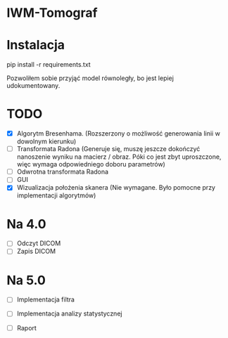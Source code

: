 # IWM-Tomograf
# Instalacja
pip install -r requirements.txt

Pozwoliłem sobie przyjąć model równoległy, bo jest lepiej udokumentowany.
# TODO
 - [x] Algorytm Bresenhama. (Rozszerzony o możliwość generowania linii w dowolnym kierunku)
 - [ ] Transformata Radona (Generuje się, muszę jeszcze dokończyć nanoszenie wyniku na macierz / obraz. Póki co jest zbyt uproszczone, więc wymaga odpowiedniego doboru parametrów)
 - [ ] Odwrotna transformata Radona
 - [ ] GUI
 - [x] Wizualizacja położenia skanera (Nie wymagane. Było pomocne przy implementacji algorytmów)
 # Na 4.0
 - [ ] Odczyt DICOM
 - [ ] Zapis DICOM
 # Na 5.0
 - [ ] Implementacja filtra
 - [ ] Implementacja analizy statystycznej
 
 - [ ] Raport
